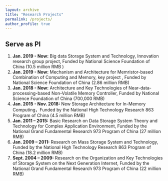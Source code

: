 ```yaml
---
layout: archive
title: "Research Projects"
permalink: /projects/
author_profile: true
---
```


## Serve as PI
1. **Jan. 2019 - Now:** Big data Storage System and Technology, Innovation research group project, Funded by National Science Foundation of China  (10.5 million RMB ) 
2. **Jan. 2019 - Now:** Mechanism and Architecture for Memristor-based Combination of Computing and Memory, key project , Funded by National Science Foundation of China (2.86 million RMB)
3. **Jan. 2018 - Now:** Architecture and Key Technologies of Near-data-processing-based Non-Volatile Memory Controller, Funded by National Science Foundation of China (700,000 RMB)
4. **Jan. 2015 - Nov. 2018:** New Storage Architecture for In-Memory Computing，Funded by the National High Technology Research 863 Program of China  (4.5 million RMB)
5. **Jan. 2011 – 2015:** Basic Research on Data Storage System Theory and Technology for Complex Application Environment, Funded by the National Grand Fundamental Research 973 Program of China (27 million RMB)
6. **Jan. 2009 – 2011:** Research on Mass Storage System and Technology, Funded by the National High Technology Research 863 Program of China  (18.2 million RMB)
7. **Sept. 2004 – 2009:** Research on the Organization and Key Technologies of Storage System on the Next Generation Internet, Funded by the National Grand Fundamental Research 973 Program of China (22 million RMB)

